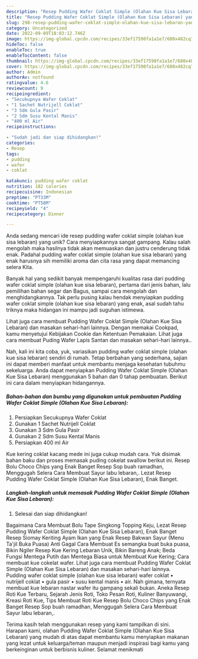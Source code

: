```yaml
---
description: "Resep Pudding Wafer Coklat Simple (Olahan Kue Sisa Lebaran) yang Bisa Manjain Lidah"
title: "Resep Pudding Wafer Coklat Simple (Olahan Kue Sisa Lebaran) yang Bisa Manjain Lidah"
slug: 298-resep-pudding-wafer-coklat-simple-olahan-kue-sisa-lebaran-yang-bisa-manjain-lidah
category: Uncategorized
date: 2022-09-09T18:03:12.746Z
image: https://img-global.cpcdn.com/recipes/33ef17590fa1a1e7/680x482cq70/pudding-wafer-coklat-simple-olahan-kue-sisa-lebaran-foto-resep-utama.jpg
hideToc: false
enableToc: true
enableTocContent: false
thumbnail: https://img-global.cpcdn.com/recipes/33ef17590fa1a1e7/680x482cq70/pudding-wafer-coklat-simple-olahan-kue-sisa-lebaran-foto-resep-utama.jpg
cover: https://img-global.cpcdn.com/recipes/33ef17590fa1a1e7/680x482cq70/pudding-wafer-coklat-simple-olahan-kue-sisa-lebaran-foto-resep-utama.jpg
author: Admin
authorAv: notfound
ratingvalue: 4.6
reviewcount: 9
recipeingredient:
- "Secukupnya Wafer Coklat"
- "1 Sachet Nutrijell Coklat"
- "3 Sdm Gula Pasir"
- "2 Sdm Susu Kental Manis"
- "400 ml Air"
recipeinstructions:

- "Sudah jadi dan siap dihidangkan!"
categories:
- Resep
tags:
- pudding
- wafer
- coklat

katakunci: pudding wafer coklat 
nutrition: 182 calories
recipecuisine: Indonesian
preptime: "PT33M"
cooktime: "PT58M"
recipeyield: "4"
recipecategory: Dinner

---
```





Anda sedang mencari ide resep pudding wafer coklat simple (olahan kue sisa lebaran) yang unik? Cara menyiapkannya sangat gampang. Kalau salah mengolah maka hasilnya tidak akan memuaskan dan justru cenderung tidak enak. Padahal pudding wafer coklat simple (olahan kue sisa lebaran) yang enak harusnya sih memiliki aroma dan cita rasa yang dapat memancing selera Kita.





Banyak hal yang sedikit banyak mempengaruhi kualitas rasa dari pudding wafer coklat simple (olahan kue sisa lebaran), pertama dari jenis bahan, lalu pemilihan bahan segar dan Bagus, sampai cara mengolah dan menghidangkannya. Tak perlu pusing kalau hendak menyiapkan pudding wafer coklat simple (olahan kue sisa lebaran) yang enak,      asal sudah tahu triknya maka hidangan ini mampu jadi suguhan istimewa.














Lihat juga cara membuat Pudding Wafer Coklat Simple (Olahan Kue Sisa Lebaran) dan masakan sehari-hari lainnya. Dengan memakai Cookpad, kamu menyetujui Kebijakan Cookie dan Ketentuan Pemakaian. Lihat juga cara membuat Puding Wafer Lapis Santan dan masakan sehari-hari lainnya..






Nah, kali ini kita coba, yuk, variasikan pudding wafer coklat simple (olahan kue sisa lebaran) sendiri di rumah. Tetap berbahan yang sederhana, sajian ini dapat memberi manfaat untuk membantu menjaga kesehatan tubuhmu sekeluarga. Anda dapat menyiapkan Pudding Wafer Coklat Simple (Olahan Kue Sisa Lebaran) menggunakan 5 bahan dan 0 tahap pembuatan. Berikut ini cara dalam menyiapkan hidangannya.

<!--inarticleads1-->

##### Bahan-bahan dan bumbu yang digunakan untuk pembuatan Pudding Wafer Coklat Simple (Olahan Kue Sisa Lebaran):

1. Persiapkan Secukupnya Wafer Coklat
1. Gunakan 1 Sachet Nutrijell Coklat
1. Gunakan 3 Sdm Gula Pasir
1. Gunakan 2 Sdm Susu Kental Manis
1. Persiapkan 400 ml Air


Kue kering coklat kacang mede ini juga cukup mudah cara. Yuk disimak bahan baku dan proses memasak puding cokelat swallow berikut ini. Resep Bolu Choco Chips yang Enak Banget Resep Sop buah ramadhan, Menggugah Selera Cara Membuat Sayur labu lebaran,. Lezat Resep Pudding Wafer Coklat Simple (Olahan Kue Sisa Lebaran), Enak Banget. 

<!--inarticleads2-->

##### Langkah-langkah untuk memasak Pudding Wafer Coklat Simple (Olahan Kue Sisa Lebaran):


1. Selesai dan siap dihidangkan!

Bagaimana Cara Membuat Bolu Tape Singkong Topping Keju, Lezat Resep Pudding Wafer Coklat Simple (Olahan Kue Sisa Lebaran), Enak Banget Resep Siomay Keriting Ayam Ikan yang Enak Resep Bakwan Sayur (Menu Ta&#39;jil Buka Puasa) Anti Gagal Cara Membuat Es semangka buat buka puasa, Bikin Ngiler Resep Kue Kering Lebaran Unik, Bikin Bareng Anak; Beda Fungsi Mentega Putih dan Mentega Biasa untuk Membuat Kue Kering; Cara membuat kue cokelat wafer. Lihat juga cara membuat Pudding Wafer Coklat Simple (Olahan Kue Sisa Lebaran) dan masakan sehari-hari lainnya. Pudding wafer coklat simple (olahan kue sisa lebaran) wafer coklat • nutrijell coklat • gula pasir • susu kental manis • air. Nah gimana, ternyata membuat kue lebaran nastar wafer itu gampang sekali bukan. Aneka Resep Roti Kue Terbaru, Sejarah Jenis Roti, Toko Pesan Roti, Kuliner Banyuwangi, Kreasi Roti Kue, Tips Membuat Roti Kue Resep Bolu Choco Chips yang Enak Banget Resep Sop buah ramadhan, Menggugah Selera Cara Membuat Sayur labu lebaran,. 

Terima kasih telah menggunakan resep yang kami tampilkan di sini. Harapan kami, olahan Pudding Wafer Coklat Simple (Olahan Kue Sisa Lebaran) yang mudah di atas dapat membantu kamu menyiapkan makanan yang lezat untuk keluarga/teman maupun menjadi inspirasi bagi kamu yang berkeinginan untuk berbisnis kuliner. Selamat menikmati
